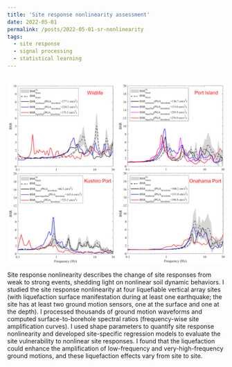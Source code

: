 ```yaml
---
title: 'Site response nonlinearity assessment'
date: 2022-05-01
permalink: /posts/2022-05-01-sr-nonlinearity
tags:
  - site response
  - signal processing
  - statistical learning
---
```


<br/><img src='/images/sr-nonlinearity.png'>

Site response nonlinearity describes the change of site responses from weak to strong events, shedding light on nonlinear soil dynamic behaviors. I studied the site response nonlinearity at four liquefiable vertical array sites (with liquefaction surface manifestation during at least one earthquake; the site has at least two ground motion sensors, one at the surface and one at the depth). I processed thousands of ground motion waveforms and computed surface-to-borehole spectral ratios (frequency-wise site amplification curves). I used shape parameters to quantify site response nonlinearity and developed site-specific regression models to evaluate the site vulnerability to nonlinear site responses. I found that the liquefaction could enhance the amplification of low-frequency and very-high-frequency ground motions, and these liquefaction effects vary from site to site.





